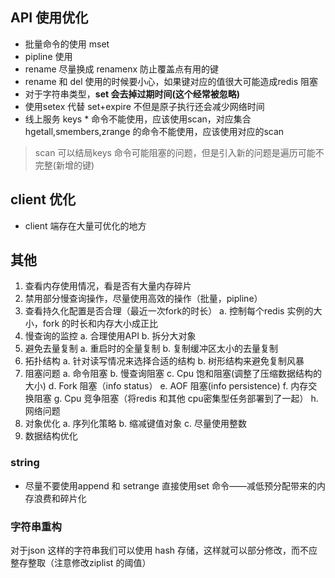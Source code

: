 ## API 使用优化
- 批量命令的使用  mset
- pipline 使用
- rename 尽量换成 renamenx 防止覆盖点有用的键
- rename 和 del 使用的时候要小心，如果键对应的值很大可能造成redis 阻塞
- 对于字符串类型，**set 会去掉过期时间(这个经常被忽略)**
- 使用setex 代替 set+expire 不但是原子执行还会减少网络时间
- 线上服务 keys * 命令不能使用，应该使用scan，对应集合hgetall,smembers,zrange  的命令不能使用，应该使用对应的scan
> scan 可以结局keys 命令可能阻塞的问题，但是引入新的问题是遍历可能不完整(新增的键)

## client 优化
- client 端存在大量可优化的地方


## 其他
1. 查看内存使用情况，看是否有大量内存碎片
2. 禁用部分慢查询操作，尽量使用高效的操作（批量，pipline）
3. 查看持久化配置是否合理（最近一次fork的时长）
		a. 控制每个redis 实例的大小，fork 的时长和内存大小成正比
4. 慢查询的监控
		a. 合理使用API
		b. 拆分大对象
5. 避免去量复制
		a. 重启时的全量复制
		b. 复制缓冲区太小的去量复制
6. 拓扑结构
		a. 针对读写情况来选择合适的结构
		b. 树形结构来避免复制风暴
7. 阻塞问题
		a. 命令阻塞
		b. 慢查询阻塞
		c. Cpu 饱和阻塞(调整了压缩数据结构的大小)
		d. Fork 阻塞（info status）
		e. AOF 阻塞(info persistence)
		f. 内存交换阻塞
		g. Cpu 竞争阻塞（将redis 和其他 cpu密集型任务部署到了一起）
		h. 网络问题
8. 对象优化
		a. 序列化策略
		b. 缩减键值对象
		c. 尽量使用整数
9. 数据结构优化
### string 
- 尽量不要使用append 和 setrange 直接使用set 命令——减低预分配带来的内存浪费和碎片化
### 字符串重构
对于json 这样的字符串我们可以使用 hash 存储，这样就可以部分修改，而不应整存整取（注意修改ziplist 的阈值）